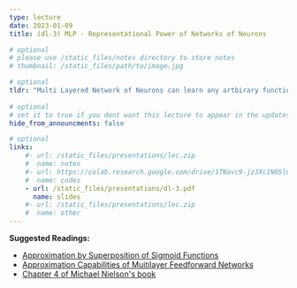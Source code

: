 ```yaml
---
type: lecture
date: 2023-01-09
title: (dl-3) MLP - Representational Power of Networks of Neurons

# optional
# please use /static_files/notes directory to store notes
# thumbnail: /static_files/path/to/image.jpg

# optional
tldr: "Multi Layered Network of Neurons can learn any artbirary function!"
  
# optional
# set it to true if you dont want this lecture to appear in the updates section
hide_from_announcments: false

# optional
links: 
    #- url: /static_files/presentations/lec.zip
    #  name: notes
    #- url: https://colab.research.google.com/drive/1TNavc9-jzJXc1N05l06KYfgaSmu7zqxN?usp=sharing
    #  name: codes
    - url: /static_files/presentations/dl-3.pdf
      name: slides
    #- url: /static_files/presentations/lec.zip
    #  name: other
---
```


**Suggested Readings:**

- [Approximation by Superposition of Sigmoid Functions](https://web.njit.edu/~usman/courses/cs675_fall18/10.1.1.441.7873.pdf)
- [Approximation Capabilities of Muitilayer
Feedforward Networks](https://web.njit.edu/~usman/courses/cs677_spring21/hornik-nn-1991.pdf)
- [Chapter 4 of Michael Nielson's book](http://neuralnetworksanddeeplearning.com/chap4.html)
